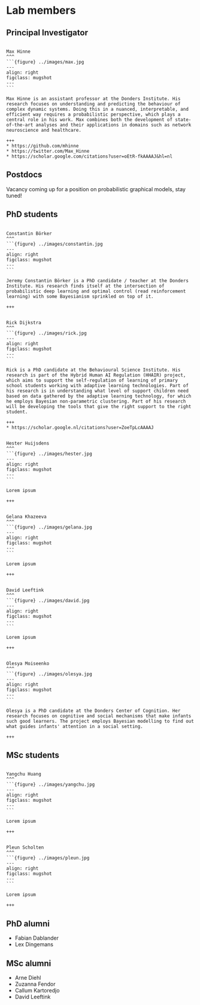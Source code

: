 # Lab members

## Principal Investigator

````{card} 

Max Hinne
^^^
```{figure} ../images/max.jpg
---
align: right
figclass: mugshot
---
```

Max Hinne is an assistant professor at the Donders Institute. His research focuses on understanding and predicting the behaviour of complex dynamic systems. Doing this in a nuanced, interpretable, and efficient way requires a probabilistic perspective, which plays a central role in his work. Max combines both the development of state-of-the-art analyses and their applications in domains such as network neuroscience and healthcare.

+++
* https://github.com/mhinne 
* https://twitter.com/Max_Hinne 
* https://scholar.google.com/citations?user=oEtR-fkAAAAJ&hl=nl
````



## Postdocs

Vacancy coming up for a position on probabilistic graphical models, stay tuned!

## PhD students

````{card} 

Constantin Börker
^^^
```{figure} ../images/constantin.jpg
---
align: right
figclass: mugshot
---
```

Jeremy Constantin Börker is a PhD candidate / teacher at the Donders Institute. His research finds itself at the intersection of probabilistic deep learning and optimal control (read reinforcement learning) with some Bayesianism sprinkled on top of it. 

+++
````

````{card} 

Rick Dijkstra
^^^
```{figure} ../images/rick.jpg
---
align: right
figclass: mugshot
---
```

Rick is a PhD candidate at the Behavioural Science Institute. His research is part of the Hybrid Human AI Regulation (HHAIR) project, which aims to support the self-regulation of learning of primary school students working with adaptive learning technologies. Part of his research is in understanding what level of support children need based on data gathered by the adaptive learning technology, for which he employs Bayesian non-parametric clustering. Part of his research will be developing the tools that give the right support to the right student.

+++
* https://scholar.google.nl/citations?user=ZoeTpLcAAAAJ
````

````{card} 

Hester Huijsdens
^^^
```{figure} ../images/hester.jpg
---
align: right
figclass: mugshot
---
```

Lorem ipsum

+++

````

````{card} 

Gelana Khazeeva
^^^
```{figure} ../images/gelana.jpg
---
align: right
figclass: mugshot
---
```

Lorem ipsum

+++

````

````{card} 

David Leeftink
^^^
```{figure} ../images/david.jpg
---
align: right
figclass: mugshot
---
```

Lorem ipsum

+++

````

````{card} 

Olesya Moiseenko
^^^
```{figure} ../images/olesya.jpg
---
align: right
figclass: mugshot
---
```

Olesya is a PhD candidate at the Donders Center of Cognition. Her research focuses on cognitive and social mechanisms that make infants such good learners. The project employs Bayesian modelling to find out what guides infants' attention in a social setting.

+++

````


## MSc students

````{card} 

Yangchu Huang
^^^
```{figure} ../images/yangchu.jpg
---
align: right
figclass: mugshot
---
```

Lorem ipsum

+++

````

````{card} 

Pleun Scholten
^^^
```{figure} ../images/pleun.jpg
---
align: right
figclass: mugshot
---
```

Lorem ipsum

+++

````



## PhD alumni

* Fabian Dablander
* Lex Dingemans

## MSc alumni

* Arne Diehl
* Zuzanna Fendor
* Callum Kartoredjo
* David Leeftink
